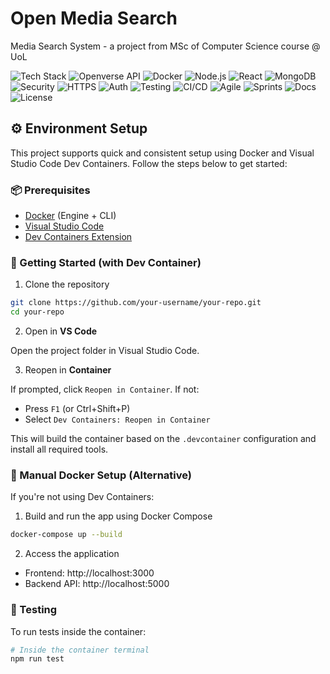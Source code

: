# Open Media Search
Media Search System - a project from MSc of Computer Science course @ UoL

![Tech Stack](https://img.shields.io/badge/Stack-MERN-blueviolet)
![Openverse API](https://img.shields.io/badge/API-Openverse-1f8dd6)
![Docker](https://img.shields.io/badge/Containerised-Docker-blue)
![Node.js](https://img.shields.io/badge/Backend-Node.js-green)
![React](https://img.shields.io/badge/Frontend-React.js-61DAFB)
![MongoDB](https://img.shields.io/badge/Database-MongoDB-brightgreen)
![Security](https://img.shields.io/badge/Security-GDPR%20Compliant-yellowgreen)
![HTTPS](https://img.shields.io/badge/HTTPS-Enabled-brightgreen)
![Auth](https://img.shields.io/badge/Auth-JWT-orange)
![Testing](https://img.shields.io/badge/Tests-Automated-informational)
![CI/CD](https://img.shields.io/badge/CI%2FCD-GitHub%20Actions-blue)
![Agile](https://img.shields.io/badge/Methodology-Agile%20%2F%20Scrum-lightgrey)
![Sprints](https://img.shields.io/badge/Sprints-Weekly-blue)
![Docs](https://img.shields.io/badge/Docs-Complete-success)
![License](https://img.shields.io/badge/License-MIT-yellow)

## ⚙️ Environment Setup
This project supports quick and consistent setup using Docker and Visual Studio Code Dev Containers. Follow the steps below to get started:

### 📦 Prerequisites
- [Docker](https://www.docker.com/) (Engine + CLI)
- [Visual Studio Code](https://code.visualstudio.com/)
- [Dev Containers Extension](https://marketplace.visualstudio.com/items?itemName=ms-vscode-remote.remote-containers)

### 🚀 Getting Started (with Dev Container)

1. Clone the repository

```bash
git clone https://github.com/your-username/your-repo.git
cd your-repo
```

2. Open in **VS Code**

Open the project folder in Visual Studio Code.

3. Reopen in **Container**

If prompted, click `Reopen in Container`. If not:

- Press `F1` (or Ctrl+Shift+P)
- Select `Dev Containers: Reopen in Container`

This will build the container based on the `.devcontainer` configuration and install all required tools.

### 🐳 Manual Docker Setup (Alternative)

If you're not using Dev Containers:

1. Build and run the app using Docker Compose

```bash
docker-compose up --build
```

2. Access the application

- Frontend: http://localhost:3000
- Backend API: http://localhost:5000

### 🧪 Testing

To run tests inside the container:

```bash
# Inside the container terminal
npm run test
```